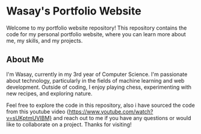 # Wasay's Portfolio Website

Welcome to my portfolio website repository! This repository contains the code for my personal portfolio website, where you can learn more about me, my skills, and my projects.

## About Me

I'm Wasay, currently in my 3rd year of Computer Science. I'm passionate about technology, particularly in the fields of machine learning and web development. Outside of coding, I enjoy playing chess, experimenting with new recipes, and exploring nature.

Feel free to explore the code in this repository, also i have sourced the code from this youtube video {https://www.youtube.com/watch?v=sUKptmUVIBM} and reach out to me if you have any questions or would like to collaborate on a project. Thanks for visiting!

